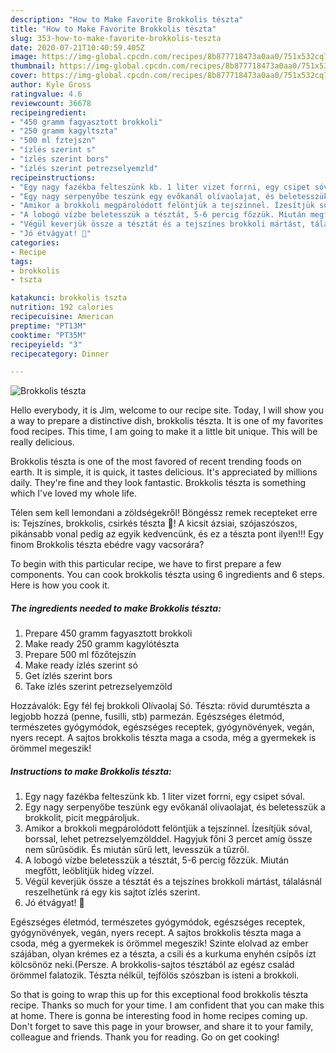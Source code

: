 ```yaml
---
description: "How to Make Favorite Brokkolis tészta"
title: "How to Make Favorite Brokkolis tészta"
slug: 353-how-to-make-favorite-brokkolis-teszta
date: 2020-07-21T10:40:59.405Z
image: https://img-global.cpcdn.com/recipes/8b877718473a0aa0/751x532cq70/brokkolis-teszta-recept-foto.jpg
thumbnail: https://img-global.cpcdn.com/recipes/8b877718473a0aa0/751x532cq70/brokkolis-teszta-recept-foto.jpg
cover: https://img-global.cpcdn.com/recipes/8b877718473a0aa0/751x532cq70/brokkolis-teszta-recept-foto.jpg
author: Kyle Gross
ratingvalue: 4.6
reviewcount: 36678
recipeingredient:
- "450 gramm fagyasztott brokkoli"
- "250 gramm kagyltszta"
- "500 ml fztejszn"
- "ízlés szerint s"
- "ízlés szerint bors"
- "ízlés szerint petrezselyemzld"
recipeinstructions:
- "Egy nagy fazékba felteszünk kb. 1 liter vizet forrni, egy csipet sóval."
- "Egy nagy serpenyőbe teszünk egy evőkanál olívaolajat, és beletesszük a brokkolit, picit megpároljuk."
- "Amikor a brokkoli megpárolódott felöntjük a tejszínnel. Ízesítjük sóval, borssal, lehet petrezselyemzölddel. Hagyjuk főni 3 percet amíg össze nem sűrűsödik. És miután sűrű lett, levesszük a tűzről."
- "A lobogó vízbe beletesszük a tésztát, 5-6 percig főzzük. Miután megfőtt, leöblítjük hideg vízzel."
- "Végül keverjük össze a tésztát és a tejszínes brokkoli mártást, tálalásnál reszelhetünk rá egy kis sajtot ízlés szerint."
- "Jó étvágyat! 🙂"
categories:
- Recipe
tags:
- brokkolis
- tszta

katakunci: brokkolis tszta 
nutrition: 192 calories
recipecuisine: American
preptime: "PT13M"
cooktime: "PT35M"
recipeyield: "3"
recipecategory: Dinner

---
```



![Brokkolis tészta](https://img-global.cpcdn.com/recipes/8b877718473a0aa0/751x532cq70/brokkolis-teszta-recept-foto.jpg)

Hello everybody, it is Jim, welcome to our recipe site. Today, I will show you a way to prepare a distinctive dish, brokkolis tészta. It is one of my favorites food recipes. This time, I am going to make it a little bit unique. This will be really delicious.

Brokkolis tészta is one of the most favored of recent trending foods on earth. It is simple, it is quick, it tastes delicious. It's appreciated by millions daily. They're fine and they look fantastic. Brokkolis tészta is something which I've loved my whole life.

Télen sem kell lemondani a zöldségekről! Böngéssz remek recepteket erre is: Tejszínes, brokkolis, csirkés tészta 🥦! A kicsit ázsiai, szójaszószos, pikánsabb vonal pedig az egyik kedvencünk, és ez a tészta pont ilyen!!! Egy finom Brokkolis tészta ebédre vagy vacsorára?


To begin with this particular recipe, we have to first prepare a few components. You can cook brokkolis tészta using 6 ingredients and 6 steps. Here is how you cook it.

<!--inarticleads1-->

##### The ingredients needed to make Brokkolis tészta:

1. Prepare 450 gramm fagyasztott brokkoli
1. Make ready 250 gramm kagylótészta
1. Prepare 500 ml főzőtejszín
1. Make ready ízlés szerint só
1. Get ízlés szerint bors
1. Take ízlés szerint petrezselyemzöld


Hozzávalók: Egy fél fej brokkoli Olívaolaj Só. Tészta: rövid durumtészta a legjobb hozzá (penne, fusilli, stb) parmezán. Egészséges életmód, természetes gyógymódok, egészséges receptek, gyógynövények, vegán, nyers recept. A sajtos brokkolis tészta maga a csoda, még a gyermekek is örömmel megeszik! 

<!--inarticleads2-->

##### Instructions to make Brokkolis tészta:

1. Egy nagy fazékba felteszünk kb. 1 liter vizet forrni, egy csipet sóval.
1. Egy nagy serpenyőbe teszünk egy evőkanál olívaolajat, és beletesszük a brokkolit, picit megpároljuk.
1. Amikor a brokkoli megpárolódott felöntjük a tejszínnel. Ízesítjük sóval, borssal, lehet petrezselyemzölddel. Hagyjuk főni 3 percet amíg össze nem sűrűsödik. És miután sűrű lett, levesszük a tűzről.
1. A lobogó vízbe beletesszük a tésztát, 5-6 percig főzzük. Miután megfőtt, leöblítjük hideg vízzel.
1. Végül keverjük össze a tésztát és a tejszínes brokkoli mártást, tálalásnál reszelhetünk rá egy kis sajtot ízlés szerint.
1. Jó étvágyat! 🙂


Egészséges életmód, természetes gyógymódok, egészséges receptek, gyógynövények, vegán, nyers recept. A sajtos brokkolis tészta maga a csoda, még a gyermekek is örömmel megeszik! Szinte elolvad az ember szájában, olyan krémes ez a tészta, a csili és a kurkuma enyhén csípős ízt kölcsönöz neki.(Persze. A brokkolis-sajtos tésztából az egész család örömmel falatozik. Tészta nélkül, tejfölös szószban is isteni a brokkoli. 

So that is going to wrap this up for this exceptional food brokkolis tészta recipe. Thanks so much for your time. I am confident that you can make this at home. There is gonna be interesting food in home recipes coming up. Don't forget to save this page in your browser, and share it to your family, colleague and friends. Thank you for reading. Go on get cooking!
